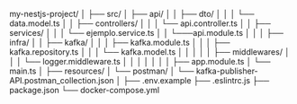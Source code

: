 my-nestjs-project/
│
├── src/
│ ├── api/
│ │ ├── dto/
│ │ │ └── data.model.ts
│ │ ├── controllers/
│ │ │ └── api.controller.ts
│ │ ├── services/
│ │ │ └── ejemplo.service.ts
│ │ └───api.module.ts
│ │
│ ├── infra/
│ │ ├── kafka/
│ │ │ ├── kafka.module.ts
│ │ │ ├── kafka.repository.ts
│ │ │ └── kafka.model.ts
│ │ │
│ │ ├── middlewares/
│ │ │ └── logger.middleware.ts
│ │ │
│ │ │
│ ├── app.module.ts
│ └── main.ts
│
├── resources/
│ └── postman/
│ └── kafka-publisher-API.postman_collection.json
│
├── .env.example
├── .eslintrc.js
├── package.json
└── docker-compose.yml
